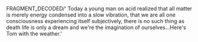 FRAGMENT_DECODED/'<kalani> Today a young man on acid realized that all matter is merely energy condensed into a slow vibration, that we are all one consciousness experiencing itself subjectively, there is no such thing as death life is only a dream and we're the imagination of ourselves...Here's Tom with the weather.'
